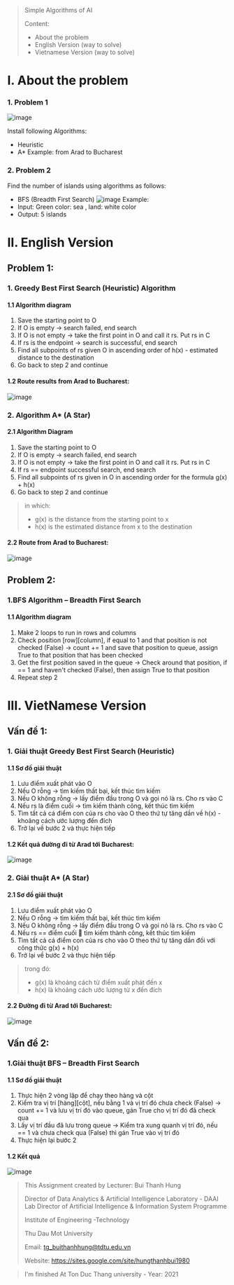 > Simple Algorithms of AI
>
> Content:
>- About the problem
>- English Version (way to solve)
>- Vietnamese Version (way to solve)
# I. About the problem
### 1. Problem 1
![image](https://user-images.githubusercontent.com/58379925/219711391-6c33783f-d12a-4694-a4b9-56a5833b3f04.png)

Install following Algorithms: 
- Heuristic
- A* 
Example: from Arad to Bucharest 

### 2. Problem 2
Find the number of islands using algorithms as follows: 
- BFS (Breadth First Search)
![image](https://user-images.githubusercontent.com/58379925/219710344-148e3383-ef64-4254-b25a-ea3523b46e55.png)
Example:
- Input: Green color: sea , land: white color 
- Output: 5 islands


# II. English Version
## Problem 1:
### 1. Greedy Best First Search (Heuristic) Algorithm
#### 1.1 Algorithm diagram
1. Save the starting point to O
2. If O is empty -> search failed, end search
3. If O is not empty -> take the first point in O and call it rs. Put rs in C
4. If rs is the endpoint -> search is successful, end search
5. Find all subpoints of rs given O in ascending order of h(x) - estimated distance to the destination
6. Go back to step 2 and continue

#### 1.2 Route results from Arad to Bucharest:
![image](https://user-images.githubusercontent.com/58379925/219714181-4a5564ed-b57e-4c93-ae5d-1458fa37334a.png)

### 2. Algorithm A* (A Star)
#### 2.1 Algorithm Diagram
1. Save the starting point to O
2. If O is empty -> search failed, end search
3. If O is not empty -> take the first point in O and call it rs. Put rs in C
4. If rs == endpoint successful search, end search
5. Find all subpoints of rs given in O in ascending order for the formula g(x) + h(x)
6. Go back to step 2 and continue
>in which:
>- g(x) is the distance from the starting point to x
>- h(x) is the estimated distance from x to the destination

#### 2.2 Route from Arad to Bucharest:
![image](https://user-images.githubusercontent.com/58379925/219714333-67a1e267-069e-46f3-b5da-243a29472a49.png)

## Problem 2:
### 1.BFS Algorithm – Breadth First Search
#### 1.1 Algorithm diagram
1. Make 2 loops to run in rows and columns
2. Check position [row][column], if equal to 1 and that position is not checked (False) -> count += 1 and save that position to queue, assign True to that position that has been checked
3. Get the first position saved in the queue -> Check around that position, if == 1 and haven't checked (False), then assign True to that position
4. Repeat step 2


# III. VietNamese Version
## Vấn đề 1:
### 1. Giải thuật Greedy Best First Search (Heuristic)	
#### 1.1 Sơ đồ giải thuật
1. Lưu điểm xuất phát vào O
2. Nếu O rỗng -> tìm kiếm thất bại, kết thúc tìm kiếm
3. Nếu O không rỗng -> lấy điểm đầu trong O và gọi nó là rs. Cho rs vào C
4. Nếu rs là điểm cuối -> tìm kiếm thành công, kết thúc tìm kiếm
5. Tìm tất cả cá điểm con của rs cho vào O theo thứ tự tăng dần về h(x) - khoảng cách ước lượng đến đích 
6. Trở lại về bước 2 và thực hiện tiếp

#### 1.2 Kết quả đường đi từ Arad tới Bucharest:
![image](https://user-images.githubusercontent.com/58379925/219714181-4a5564ed-b57e-4c93-ae5d-1458fa37334a.png)

### 2. Giải thuật A* (A Star)
#### 2.1 Sơ đồ giải thuật
1. Lưu điểm xuất phát vào O
2. Nếu O rỗng -> tìm kiếm thất bại, kết thúc tìm kiếm
3. Nếu O không rỗng -> lấy điểm đầu trong O và gọi nó là rs. Cho rs vào C
4. Nếu rs == điểm cuối  tìm kiếm thành công, kết thúc tìm kiếm
5. Tìm tất cả cá điểm con của rs cho vào O theo thứ tự tăng dần đối với công thức g(x) + h(x)
6. Trở lại về bước 2 và thực hiện tiếp
>trong đó:
>- g(x) là khoảng cách từ điểm xuất phát đến x
>- h(x) là khoảng cách ước lượng từ x đến đích

#### 2.2 Đường đi từ Arad tới Bucharest:
![image](https://user-images.githubusercontent.com/58379925/219714333-67a1e267-069e-46f3-b5da-243a29472a49.png)

## Vấn đề 2:
### 1.Giải thuật BFS – Breadth First Search	
#### 1.1 Sơ đồ giải thuật 
1. Thực hiện 2 vòng lặp để chạy theo hàng và cột
2. Kiểm tra vị trí [hàng][cột], nếu bằng 1 và vị trí đó chưa check (False) -> count += 1 và lưu vị trí đó vào queue, gán True cho vị trí đó đã check qua
3. Lấy vị trí đầu đã lưu trong queue -> Kiểm tra xung quanh vị trí đó, nếu == 1 và chưa check qua (False) thì gán True vào vị trí đó
4. Thực hiện lại bước 2

#### 1.2 Kết quả
![image](https://user-images.githubusercontent.com/58379925/219713880-c155db59-936c-41e1-a0bd-4a833b8de1aa.png)

> This Assignment created by Lecturer: Bui Thanh Hung 
> 
> Director of Data Analytics & Artificial Intelligence Laboratory - DAAI Lab  Director of Artificial Intelligence & Information System Programme  
> 
> Institute of Engineering -Technology 
> 
> Thu Dau Mot University 
> 
> Email: tg_buithanhhung@tdtu.edu.vn 
> 
> Website: https://sites.google.com/site/hungthanhbui1980 

>
> I'm finished At Ton Duc Thang university - Year: 2021
